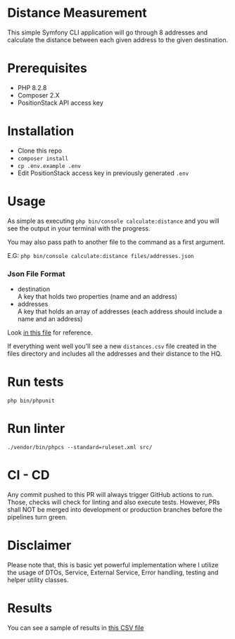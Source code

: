 # Distance Measurement
This simple Symfony CLI application will go through 8 addresses and calculate the distance between each given address to the given destination. 

# Prerequisites
- PHP 8.2.8
- Composer 2.X
- PositionStack API access key

# Installation
- Clone this repo
- `composer install`
- `cp .env.example .env`
- Edit PositionStack access key in previously generated `.env`

# Usage
As simple as executing `php bin/console calculate:distance` and you will see the output in your terminal with the progress.

You may also pass path to another file to the command as a first argument.

E.G: `php bin/console calculate:distance files/addresses.json`

### Json File Format
- destination <br>
A key that holds two properties (name and an address)
- addresses <br>
A key that holds an array of addresses (each address should include a name and an address)

Look [in this file](https://github.com/crayon1337/DistanceNavigator/blob/main/files/addresses.json) for reference.

If everything went well you'll see a new `distances.csv` file created in the files directory and includes all the addresses and their distance to the HQ.

# Run tests
`php bin/phpunit`

# Run linter
`./vendor/bin/phpcs --standard=ruleset.xml src/`

# CI - CD
Any commit pushed to this PR will always trigger GitHub actions to run. Those, checks will check for linting and also execute tests.
However, PRs shall NOT be merged into development or production branches before the pipelines turn green.

# Disclaimer
Please note that, this is basic yet powerful implementation where I utilize the usage of DTOs, Service, External Service, Error handling, testing and helper utility classes.

# Results
You can see a sample of results in [this CSV file](https://github.com/crayon1337/DistanceNavigator/blob/main/files/distances.csv)

